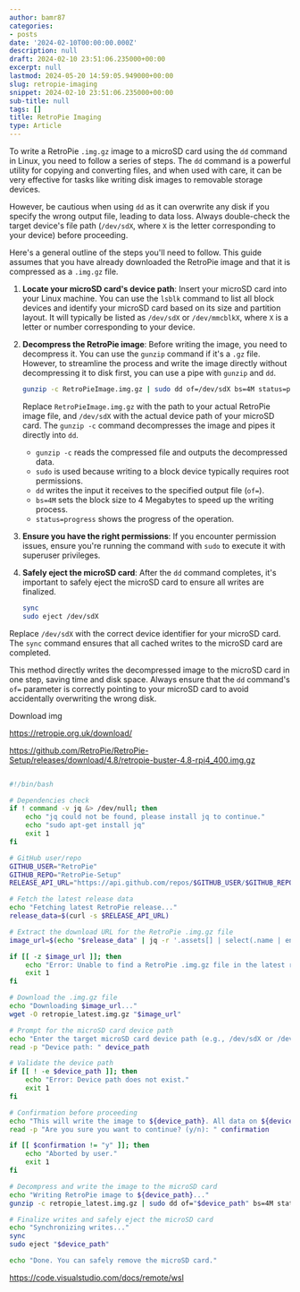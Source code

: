 ```yaml
---
author: bamr87
categories:
- posts
date: '2024-02-10T00:00:00.000Z'
description: null
draft: 2024-02-10 23:51:06.235000+00:00
excerpt: null
lastmod: 2024-05-20 14:59:05.949000+00:00
slug: retropie-imaging
snippet: 2024-02-10 23:51:06.235000+00:00
sub-title: null
tags: []
title: RetroPie Imaging
type: Article
---
```



To write a RetroPie `.img.gz` image to a microSD card using the `dd` command in Linux, you need to follow a series of steps. The `dd` command is a powerful utility for copying and converting files, and when used with care, it can be very effective for tasks like writing disk images to removable storage devices.

However, be cautious when using `dd` as it can overwrite any disk if you specify the wrong output file, leading to data loss. Always double-check the target device's file path (`/dev/sdX`, where `X` is the letter corresponding to your device) before proceeding.

Here's a general outline of the steps you'll need to follow. This guide assumes that you have already downloaded the RetroPie image and that it is compressed as a `.img.gz` file.

1. **Locate your microSD card's device path**: Insert your microSD card into your Linux machine. You can use the `lsblk` command to list all block devices and identify your microSD card based on its size and partition layout. It will typically be listed as `/dev/sdX` or `/dev/mmcblkX`, where `X` is a letter or number corresponding to your device.

2. **Decompress the RetroPie image**: Before writing the image, you need to decompress it. You can use the `gunzip` command if it's a `.gz` file. However, to streamline the process and write the image directly without decompressing it to disk first, you can use a pipe with `gunzip` and `dd`.

    ```bash
    gunzip -c RetroPieImage.img.gz | sudo dd of=/dev/sdX bs=4M status=progress
    ```

    Replace `RetroPieImage.img.gz` with the path to your actual RetroPie image file, and `/dev/sdX` with the actual device path of your microSD card. The `gunzip -c` command decompresses the image and pipes it directly into `dd`.

    - `gunzip -c` reads the compressed file and outputs the decompressed data.
    - `sudo` is used because writing to a block device typically requires root permissions.
    - `dd` writes the input it receives to the specified output file (`of=`).
    - `bs=4M` sets the block size to 4 Megabytes to speed up the writing process.
    - `status=progress` shows the progress of the operation.

3. **Ensure you have the right permissions**: If you encounter permission issues, ensure you're running the command with `sudo` to execute it with superuser privileges.

4. **Safely eject the microSD card**: After the `dd` command completes, it's important to safely eject the microSD card to ensure all writes are finalized.

    ```bash
    sync
    sudo eject /dev/sdX
    ```

Replace `/dev/sdX` with the correct device identifier for your microSD card. The `sync` command ensures that all cached writes to the microSD card are completed.

This method directly writes the decompressed image to the microSD card in one step, saving time and disk space. Always ensure that the `dd` command's `of=` parameter is correctly pointing to your microSD card to avoid accidentally overwriting the wrong disk.

Download img

https://retropie.org.uk/download/

https://github.com/RetroPie/RetroPie-Setup/releases/download/4.8/retropie-buster-4.8-rpi4_400.img.gz

```bash

#!/bin/bash

# Dependencies check
if ! command -v jq &> /dev/null; then
    echo "jq could not be found, please install jq to continue."
    echo "sudo apt-get install jq"
    exit 1
fi

# GitHub user/repo
GITHUB_USER="RetroPie"
GITHUB_REPO="RetroPie-Setup"
RELEASE_API_URL="https://api.github.com/repos/$GITHUB_USER/$GITHUB_REPO/releases/latest"

# Fetch the latest release data
echo "Fetching latest RetroPie release..."
release_data=$(curl -s $RELEASE_API_URL)

# Extract the download URL for the RetroPie .img.gz file
image_url=$(echo "$release_data" | jq -r '.assets[] | select(.name | endswith(".img.gz")) | .browser_download_url')

if [[ -z $image_url ]]; then
    echo "Error: Unable to find a RetroPie .img.gz file in the latest release."
    exit 1
fi

# Download the .img.gz file
echo "Downloading $image_url..."
wget -O retropie_latest.img.gz "$image_url"

# Prompt for the microSD card device path
echo "Enter the target microSD card device path (e.g., /dev/sdX or /dev/mmcblkX):"
read -p "Device path: " device_path

# Validate the device path
if [[ ! -e $device_path ]]; then
    echo "Error: Device path does not exist."
    exit 1
fi

# Confirmation before proceeding
echo "This will write the image to ${device_path}. All data on ${device_path} will be lost!"
read -p "Are you sure you want to continue? (y/n): " confirmation

if [[ $confirmation != "y" ]]; then
    echo "Aborted by user."
    exit 1
fi

# Decompress and write the image to the microSD card
echo "Writing RetroPie image to ${device_path}..."
gunzip -c retropie_latest.img.gz | sudo dd of="$device_path" bs=4M status=progress

# Finalize writes and safely eject the microSD card
echo "Synchronizing writes..."
sync
sudo eject "$device_path"

echo "Done. You can safely remove the microSD card."
```

https://code.visualstudio.com/docs/remote/wsl